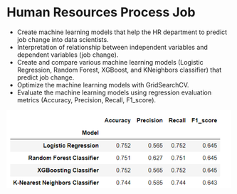 # Human Resources Process Job
* Create machine learning models that help the HR department to predict job change into data scientists.
* Interpretation of relationship between independent variables and dependent variables (job change).
* Create and compare various machine learning models (Logistic Regression, Random Forest, XGBoost, and KNeighbors classifier) that predict job change.
* Optimize the machine learning models with GridSearchCV.
* Evaluate the machine learning models using regression evaluation metrics (Accuracy, Precision, Recall, F1_score).

![](https://github.com/jaydenlau014/Human-Resources-Process-Job/blob/main/Overall%20Score.png)
